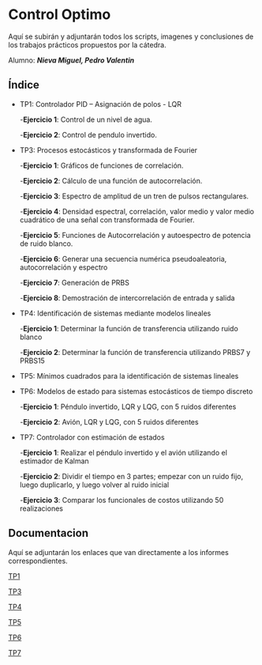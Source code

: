 
# Control Optimo

Aquí se subirán y adjuntarán todos los scripts, imagenes y conclusiones de los trabajos prácticos propuestos por la cátedra.

Alumno: _**Nieva Miguel, Pedro Valentin**_
## Índice

- TP1: Controlador PID – Asignación de polos - LQR
  
  -**Ejercicio 1**: Control de un nivel de agua.
    
  -**Ejercicio 2**: Control de pendulo invertido.

- TP3: Procesos estocásticos y transformada de Fourier

  -**Ejercicio 1**: Gráficos de funciones de correlación.
    
  -**Ejercicio 2**: Cálculo de una función de autocorrelación.

  -**Ejercicio 3**: Espectro de amplitud de un tren de pulsos rectangulares.
    
  -**Ejercicio 4**: Densidad espectral, correlación, valor medio y valor medio cuadrático de una señal con transformada de Fourier.

  -**Ejercicio 5**: Funciones de Autocorrelación y autoespectro de potencia de ruido blanco.

  -**Ejercicio 6**: Generar una secuencia numérica pseudoaleatoria, autocorrelación y espectro

  -**Ejercicio 7**: Generación de PRBS

  -**Ejercicio 8**: Demostración de intercorrelación de entrada y salida

- TP4: Identificación de sistemas mediante modelos lineales
  
  -**Ejercicio 1**: Determinar la función de transferencia utilizando ruido blanco
  
  -**Ejercicio 2**: Determinar la función de transferencia utilizando PRBS7 y PRBS15

- TP5: Mínimos cuadrados para la identificación de sistemas lineales

- TP6: Modelos de estado para sistemas estocásticos de tiempo discreto

  -**Ejercicio 1**: Péndulo invertido, LQR y LQG, con 5 ruidos diferentes 

  -**Ejercicio 2**: Avión, LQR y LQG, con 5 ruidos diferentes

- TP7: Controlador con estimación de estados

  -**Ejercicio 1**: Realizar el péndulo invertido y el avión utilizando el estimador de Kalman

  -**Ejercicio 2**: Dividir el tiempo en 3 partes; empezar con un ruido fijo, luego duplicarlo, y luego volver al ruido inicial

  -**Ejercicio 3**: Comparar los funcionales de costos utilizando 50 realizaciones
 
## Documentacion

Aquí se adjuntarán los enlaces que van directamente a los informes correspondientes.

[TP1](https://github.com/valkur5/Control-Optimo/blob/main/TP1/Trabajo%20Pr%C3%A1ctico%20N%C2%B01%20-%20Control%20%C3%B3ptimo%20-%20Nieva%20Miguel%20Pedro%20Valentin.pdf)

[TP3](https://github.com/valkur5/Control-Optimo/blob/main/TP3/Trabajo%20Pr%C3%A1ctico%20N%C2%B03_%20Procesos%20estoc%C3%A1sticos%20y%20transformada%20de%20Fourier.pdf)

[TP4](https://github.com/valkur5/Control-Optimo/blob/main/TP4/TP4%20-%20Identificaci%C3%B3n%20de%20sistemas%20mediante%20modelos%20lineales.pdf)

[TP5](https://github.com/valkur5/Control-Optimo/blob/main/TP5/TP5%20-%20Minimos%20cuadrados%20para%20la%20identificacion%20de%20sistemas%20lineales.pdf)

[TP6](https://github.com/valkur5/Control-Optimo/blob/main/TP6/TP6_Modelos%20de%20estado%20para%20sistemas%20estocasticos%20de%20tiempo%20discreto.pdf)

[TP7](#)
